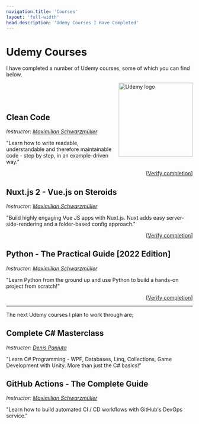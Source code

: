 ```yaml
---
navigation.title: 'Courses'
layout: 'full-width'
head.description: 'Udemy Courses I Have Completed'
---
```


# Udemy Courses

I have completed a number of Udemy courses, some of which you can find below.

<img src="/img/udemy_logo.png" alt="Udemy logo" width="200" align="right"/>

<br><br><br>

## Clean Code

*Instructor: [Maximilian Schwarzmüller](https://www.udemy.com/user/maximilian-schwarzmuller/)*

"Learn how to write readable, understandable and therefore maintainable code - step by step, in an example-driven way."

<div style="text-align: right">

[[Verify completion](https://ude.my/UC-163748f8-8cc3-4e61-a7ca-ac886527961a)]

</div>

## Nuxt.js 2 - Vue.js on Steroids

*Instructor: [Maximilian Schwarzmüller](https://www.udemy.com/user/maximilian-schwarzmuller/)*

"Build highly engaging Vue JS apps with Nuxt.js. Nuxt adds easy server-side-rendering and a folder-based config approach."

<div style="text-align: right">

[[Verify completion](https://ude.my/UC-a192bbf8-47ee-4f04-9796-2fe2222137b3)]

</div>

## Python - The Practical Guide [2022 Edition]

*Instructor: [Maximilian Schwarzmüller](https://www.udemy.com/user/maximilian-schwarzmuller/)*

"Learn Python from the ground up and use Python to build a hands-on project from scratch!"

<div style="text-align: right">

[[Verify completion](https://ude.my/UC-b81d1218-1fdf-4d13-abe6-c5fbf13b2e63)]

</div>

----

The next Udemy courses I plan to work through are;

## Complete C# Masterclass

*Instructor: [Denis Panjuta](https://www.udemy.com/user/denispanjuta/)*

"Learn C# Programming - WPF, Databases, Linq, Collections, Game Development with Unity. More than just the C# basics!"

## GitHub Actions - The Complete Guide

*Instructor: [Maximilian Schwarzmüller](https://www.udemy.com/user/maximilian-schwarzmuller/)*

"Learn how to build automated CI / CD workflows with GitHub's DevOps service."